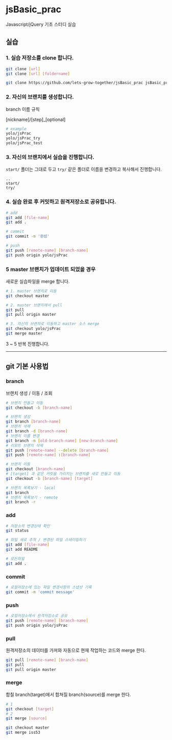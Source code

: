 jsBasic_prac
=====

Javascript/jQuery 기초 스터디 실습

## 실습

### 1. 실습 저장소를 clone 합니다.

```bash
git clone [url]
git clone [url] [foldername]

git clone https://github.com/lets-grow-together/jsBasic_prac jsBasic_prac
```

### 2. 자신의 브랜치를 생성합니다.

branch 이름 규칙

[nickname]/[step]_[optional]

```bash
# example
yolo/jsPrac
yolo/jsPrac_try
yolo/jsPrac_test
```

### 3. 자신의 브랜치에서 실습을 진행합니다.

`start/` 폴더는 그대로 두고 `try/` 같은 폴더로 이름을 변경하고 복사해서 진행합니다.

```
..
start/
try/
```

### 4. 실습 완료 후 커밋하고 원격저장소로 공유합니다.

```bash
# add
git add [file-name]
git add .

# commit
git commit -m '완성'

# push
git push [remote-name] [branch-name]
git push origin yolo/jsPrac
```

### 5 master 브랜치가 업데이트 되었을 경우 

새로운 실습파일을 merge 합니다.

```bash
# 1. master 브랜치로 이동
git checkout master

# 2. master 브랜치에서 pull
git pull
git pull origin master

# 3. 자신의 브랜치로 이동하고 master 소스 merge
git checkout yolo/jsPrac
git merge master
```

3 ~ 5 반복 진행합니다.

*****

## git 기본 사용법

### branch

브랜치 생성 / 이동 / 조회

```bash
# 브랜치 만들고 이동
git checkout -b [branch-name]

# 브랜치 생성
git branch [branch-name]
# 브랜치 삭제
git branch -d [branch-name]
# 브랜치 이름 변경
git branch -m [old-branch-name] [new-branch-name]
# 리모트 브랜치 삭제
git push [remote-name] --delete [branch-name]
git push [remote-name] :[branch-name]

# 브랜치 이동
git checkout [branch-name]
# [target] 과 같은 커밋을 가리키는 브랜치를 새로 만들고 이동
git checkout -b [branch-name] [target]

# 브랜치 목록보기 - local
git branch
# 브랜치 목록보기 - remote
git branch -r
```

### add

```bash
# 저장소의 변경상태 확인
git status

# 파일 새로 추적 / 변경된 파일 스테이징하기
git add [file-name]
git add README

# 모든파일
git add .
```

### commit

```bash
# 로컬저장소에 있는 파일 변경사항의 스냅샷 기록
git commit -m 'commit message'
```

### push

```bash
# 로컬저장소에서 원격저장소로 공유
git push [remote-name] [branch-name]
git push origin yolo/jsPrac
```

### pull

원격저장소의 데이터를 가져와 자동으로 현재 작업하는 코드와 merge 한다.

```bash
git pull [remote-name] [branch-name]
git pull
git pull origin master
```

### merge

합칠 branch(target)에서 합쳐질 branch(source)를 merge 한다.

```bash
# 1
git checkout [target]
# 2
git merge [source]

git checkout master
git merge iss53
```